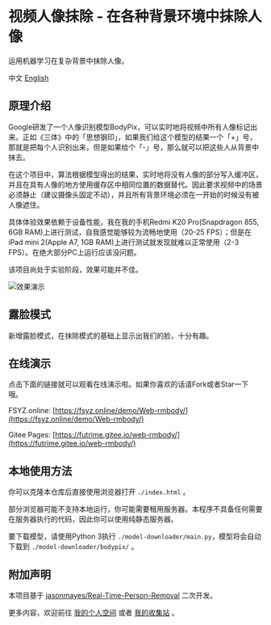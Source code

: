 # 视频人像抹除 - 在各种背景环境中抹除人像
运用机器学习在复杂背景中抹除人像。

中文	[English](./README.EN.md)

## 原理介绍

Google研发了一个人像识别模型BodyPix，可以实时地将视频中所有人像标记出来。正如《三体》中的「思想钢印」，如果我们给这个模型的结果一个「+」号，那就是把每个人识别出来，但是如果给个「-」号，那么就可以把这些人从背景中抹去。

在这个项目中，算法根据模型得出的结果，实时地将没有人像的部分写入缓冲区，并且在具有人像的地方使用缓存区中相同位置的数据替代。因此要求视频中的场景必须静止（建议摄像头固定不动），并且所有背景环境必须在一开始的时候没有被人像遮住。

具体体验效果依赖于设备性能，我在我的手机Redmi K20 Pro(Snapdragon 855, 6GB RAM)上进行测试，自我感觉能够较为流畅地使用（20-25 FPS）；但是在iPad mini 2(Apple A7, 1GB RAM)上进行测试就发现就难以正常使用（2-3 FPS）。在绝大部分PC上运行应该没问题。

该项目尚处于实验阶段，效果可能并不佳。

![效果演示](./demo.gif)

## 露脸模式

新增露脸模式，在抹除模式的基础上显示出我们的脸，十分有趣。

## 在线演示

点击下面的链接就可以观看在线演示啦。如果你喜欢的话请Fork或者Star一下哦。

FSYZ.online: [https://fsyz.online/demo/Web-rmbody/](https://fsyz.online/demo/Web-rmbody/)

Gitee Pages: [https://futrime.gitee.io/web-rmbody/](https://futrime.gitee.io/web-rmbody/)

## 本地使用方法

你可以克隆本仓库后直接使用浏览器打开 `./index.html` 。

部分浏览器可能不支持本地运行，你可能需要租用服务器。本程序不具备任何需要在服务器执行的代码，因此你可以使用纯静态服务器。

要下载模型，请使用Python 3执行 `./model-downloader/main.py`，模型将会自动下载到 `./model-downloader/bodypix/` 。

## 附加声明

本项目基于 [jasonmayes/Real-Time-Person-Removal](https://github.com/jasonmayes/Real-Time-Person-Removal) 二次开发。

更多内容，欢迎前往 [我的个人空间](https://blog.futrime.com) 或者 [我的收集站](https://fsyz.online) 。
